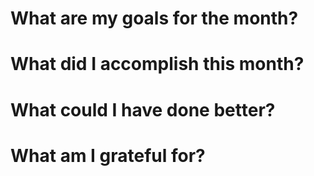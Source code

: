 # What are my goals for the month?

# What did I accomplish this month?

# What could I have done better?

# What am I grateful for?
